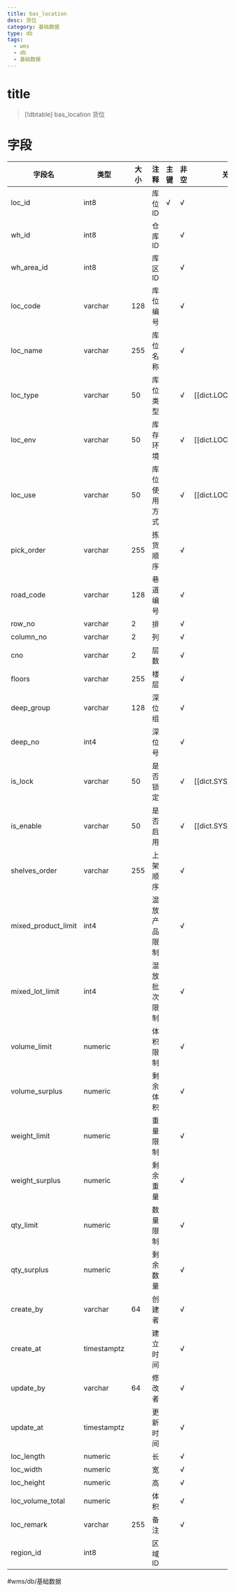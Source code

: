 ```yaml
---
title: bas_location
desc: 货位
category: 基础数据
type: db
tags:
  - wms
  - db
  - 基础数据
---
```


# title
>[!dbtable] bas_location
> 货位

# 字段
| 字段名 | 类型 | 大小 | 注释 | 主键 | 非空 | 关联 |
| --- | --- | --- | --- | --- | --- | --- |
| loc_id | int8 |  | 库位ID | √ | √ |  |
| wh_id | int8 |  | 仓库ID |  | √ |  |
| wh_area_id | int8 |  | 库区ID |  | √ |  |
| loc_code | varchar | 128 | 库位编号 |  | √ |  |
| loc_name | varchar | 255 | 库位名称 |  | √ |  |
| loc_type | varchar | 50 | 库位类型 |  | √ | [[dict.LOC_TYPE]] |
| loc_env | varchar | 50 | 库存环境 |  | √ | [[dict.LOC_ENV]] |
| loc_use | varchar | 50 | 库位使用方式 |  | √ | [[dict.LOC_USE]] |
| pick_order | varchar | 255 | 拣货顺序 |  | √ |  |
| road_code | varchar | 128 | 巷道编号 |  | √ |  |
| row_no | varchar | 2 | 排 |  | √ |  |
| column_no | varchar | 2 | 列 |  | √ |  |
| cno | varchar | 2 | 层数 |  | √ |  |
| floors | varchar | 255 | 楼层 |  | √ |  |
| deep_group | varchar | 128 | 深位组 |  | √ |  |
| deep_no | int4 |  | 深位号 |  | √ |  |
| is_lock | varchar | 50 | 是否锁定 |  | √ | [[dict.SYS_YES_NO]] |
| is_enable | varchar | 50 | 是否启用 |  | √ | [[dict.SYS_YES_NO]] |
| shelves_order | varchar | 255 | 上架顺序 |  | √ |  |
| mixed_product_limit | int4 |  | 混放产品限制 |  | √ |  |
| mixed_lot_limit | int4 |  | 混放批次限制 |  | √ |  |
| volume_limit | numeric |  | 体积限制 |  | √ |  |
| volume_surplus | numeric |  | 剩余体积 |  | √ |  |
| weight_limit | numeric |  | 重量限制 |  | √ |  |
| weight_surplus | numeric |  | 剩余重量 |  | √ |  |
| qty_limit | numeric |  | 数量限制 |  | √ |  |
| qty_surplus | numeric |  | 剩余数量 |  | √ |  |
| create_by | varchar | 64 | 创建者 |  | √ |  |
| create_at | timestamptz |  | 建立时间 |  | √ |  |
| update_by | varchar | 64 | 修改者 |  | √ |  |
| update_at | timestamptz |  | 更新时间 |  | √ |  |
| loc_length | numeric |  | 长 |  | √ |  |
| loc_width | numeric |  | 宽 |  | √ |  |
| loc_height | numeric |  | 高 |  | √ |  |
| loc_volume_total | numeric |  | 体积 |  | √ |  |
| loc_remark | varchar | 255 | 备注 |  | √ |  |
| region_id | int8 |  | 区域ID |  |  |  |
#wms/db/基础数据
